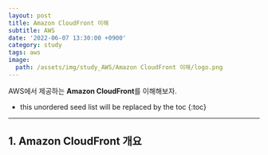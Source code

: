 ```yaml
---
layout: post
title: Amazon CloudFront 이해
subtitle: AWS
date: '2022-06-07 13:30:00 +0900'
category: study
tags: aws
image:
  path: /assets/img/study_AWS/Amazon CloudFront 이해/logo.png
---
```


AWS에서 제공하는 **Amazon CloudFront**를 이해해보자.

<!--more-->

* this unordered seed list will be replaced by the toc
{:toc}

<hr/>

## 1. Amazon CloudFront 개요